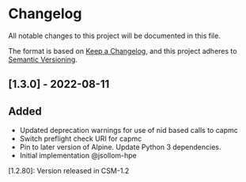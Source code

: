 # Changelog

All notable changes to this project will be documented in this file.

The format is based on [Keep a Changelog](https://keepachangelog.com/en/1.0.0/),
and this project adheres to [Semantic Versioning](https://semver.org/spec/v2.0.0.html).

## [1.3.0] - 2022-08-11
## Added
- Updated deprecation warnings for use of nid based calls to capmc
- Switch preflight check URI for capmc
- Pin to later version of Alpine. Update Python 3 dependencies.
- Initial implementation @jsollom-hpe

[1.2.80]: Version released in CSM-1.2
	
	
